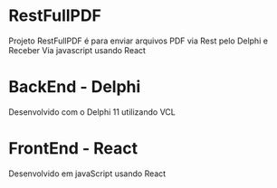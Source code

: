 # RestFullPDF
Projeto RestFullPDF é para enviar arquivos PDF via Rest pelo Delphi e Receber Via javascript usando React 

# BackEnd - Delphi
Desenvolvido com o Delphi 11 utilizando VCL

# FrontEnd - React
Desenvolvido em javaScript usando React

